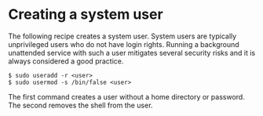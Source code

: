 # Creating a system user

The following recipe creates a system user. System users are typically unprivileged users who do not have login rights. Running a background unattended service with such a user mitigates several security risks and it is always considered a good practice.

    $ sudo useradd -r <user>
    $ sudo usermod -s /bin/false <user>

The first command creates a user without a home directory or password. The second removes the shell from the user.
